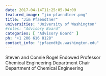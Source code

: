 ```yaml
---
date: 2017-04-14T11:25:05-04:00
featured_image: "jim-pfaendtner.png"
title: "Jim Pfaendtner"
universities: "University of Washington"
#roles: "Advisory Board"
categories: [ "Advisory Board" ]
ph: "+1 206 616 8128"
contact_info: "jpfaendt@u.washington.edu"
---
```


Steven and Connie Rogel Endowed Professor\
Chemical Engineering Department Chair\
Department of Chemical Engineering






